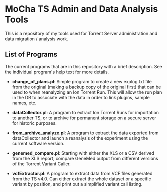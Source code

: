 MoCha TS Admin and Data Analysis Tools
==

This is a repository of my tools used for Torrent Server administration and data migration / analysis
work.

List of Programs
--

The current programs that are in this repository with a brief description.  See the individual program's
help text for more details.

- <b>change_of_plans.pl</b>: Simple program to create a new explog.txt file from the original (making
a backup copy of the original first) that can be used to when reanalyzing an Ion Torrent Run.  This 
will allow the run plan in the DB to associate with the data in order to link plugins, sample names,
etc.

- <b>dataCollector.pl</b>:  A program to extract Ion Torrent Runs for importation to another TS, or to
archive for permanent storage on a secure server for historic purposes.

- <b>from_archive_analyze.pl</b>: A program to extract the data exported from dataCollector and launch
a reanalysis of the experiment using the current software version.

- <b>genemed_compare.pl</b>: Starting with either the XLS or a CSV derived from the XLS report, compare GeneMed
output from different versions of the Torrent Variant Caller.

- <b>vcfExtractor.pl</b>: A program to extract data from VCF files generated from the TS v4.0.  Can either
extract the whole dataset or a specific variant by position, and print out a simplified variant call
listing.
